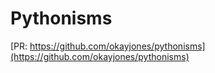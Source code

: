 # Pythonisms

[PR: https://github.com/okayjones/pythonisms](https://github.com/okayjones/pythonisms)
